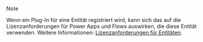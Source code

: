 > [!NOTE]
> Wenn ein Plug-In für eine Entität registriert wird, kann sich das auf die Lizenzanforderungen für Power Apps und Flows auswirken, die diese Entität verwenden. Weitere Informationen: [Lizenzanforderungen für Entitäten](/powerapps/maker/common-data-service/data-platform-entity-licenses).
